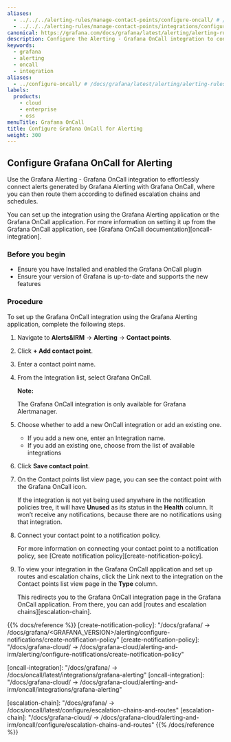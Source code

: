 ```yaml
---
aliases:
  - ../../../alerting-rules/manage-contact-points/configure-oncall/ # /docs/grafana/latest/alerting/alerting-rules/manage-contact-points/configure-oncall/
  - ../../../alerting-rules/manage-contact-points/integrations/configure-oncall/ # /docs/grafana/latest/alerting/alerting-rules/manage-contact-points/integrations/configure-oncall/
canonical: https://grafana.com/docs/grafana/latest/alerting/alerting-rules/manage-contact-points/integrations/configure-oncall/
description: Configure the Alerting - Grafana OnCall integration to connect alerts generated by Grafana Alerting with Grafana OnCall
keywords:
  - grafana
  - alerting
  - oncall
  - integration
aliases:
  - ../configure-oncall/ # /docs/grafana/latest/alerting/alerting-rules/manage-contact-points/configure-oncall/
labels:
  products:
    - cloud
    - enterprise
    - oss
menuTitle: Grafana OnCall
title: Configure Grafana OnCall for Alerting
weight: 300
---
```


## Configure Grafana OnCall for Alerting

Use the Grafana Alerting - Grafana OnCall integration to effortlessly connect alerts generated by Grafana Alerting with Grafana OnCall, where you can then route them according to defined escalation chains and schedules.

You can set up the integration using the Grafana Alerting application or the Grafana OnCall application. For more information on setting it up from the Grafana OnCall application, see [Grafana OnCall documentation][oncall-integration].

### Before you begin

- Ensure you have Installed and enabled the Grafana OnCall plugin
- Ensure your version of Grafana is up-to-date and supports the new features

### Procedure

To set up the Grafana OnCall integration using the Grafana Alerting application, complete the following steps.

1. Navigate to **Alerts&IRM** -> **Alerting** -> **Contact points**.
1. Click **+ Add contact point**.
1. Enter a contact point name.
1. From the Integration list, select Grafana OnCall.

   **Note:**

   The Grafana OnCall integration is only available for Grafana Alertmanager.

1. Choose whether to add a new OnCall integration or add an existing one.

   - If you add a new one, enter an Integration name.
   - If you add an existing one, choose from the list of available integrations

1. Click **Save contact point**.

1. On the Contact points list view page, you can see the contact point with the Grafana OnCall icon.

   If the integration is not yet being used anywhere in the notification policies tree, it will have **Unused** as its status in the **Health** column. It won’t receive any notifications, because there are no notifications using that integration.

1. Connect your contact point to a notification policy.

   For more information on connecting your contact point to a notification policy, see
   [Create notification policy][create-notification-policy].

1. To view your integration in the Grafana OnCall application and set up routes and escalation chains, click the Link next to the integration on the Contact points list view page in the **Type** column.

   This redirects you to the Grafana OnCall integration page in the Grafana OnCall application. From there, you can add [routes and escalation chains][escalation-chain].

{{% docs/reference %}}
[create-notification-policy]: "/docs/grafana/ -> /docs/grafana/<GRAFANA_VERSION>/alerting/configure-notifications/create-notification-policy"
[create-notification-policy]: "/docs/grafana-cloud/ -> /docs/grafana-cloud/alerting-and-irm/alerting/configure-notifications/create-notification-policy"

[oncall-integration]: "/docs/grafana/ -> /docs/oncall/latest/integrations/grafana-alerting"
[oncall-integration]: "/docs/grafana-cloud/ -> /docs/grafana-cloud/alerting-and-irm/oncall/integrations/grafana-alerting"

[escalation-chain]: "/docs/grafana/ -> /docs/oncall/latest/configure/escalation-chains-and-routes"
[escalation-chain]: "/docs/grafana-cloud/ -> /docs/grafana-cloud/alerting-and-irm/oncall/configure/escalation-chains-and-routes"
{{% /docs/reference %}}
